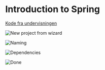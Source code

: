 # Introduction to Spring

[Kode fra undervisningen](https://github.com/2-semester-programmering)

![New project from wizard](spring-introduction.assets/image-20210923092334208.png)

![Naming](<../.gitbook/assets/image-20210923090334712 (1).png>)

![Dependencies](spring-introduction.assets/image-20210923092414549.png)

![Done](spring-introduction.assets/image-20210923092447170.png)
